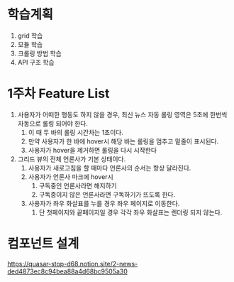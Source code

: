 # 학습계획

1. grid 학습
2. 모듈 학습
3. 크롤링 방법 학습
4. API 구조 학습

# 1주차 Feature List

1. 사용자가 어떠한 행동도 하지 않을 경우, 최신 뉴스 자동 롤링 영역은 5초에 한번씩 자동으로 롤링 되어야 한다.
   1. 이 때 두 바의 롤링 시간차는 1초이다.
   2. 만약 사용자가 한 바에 hover시 해당 바는 롤링을 멈추고 밑줄이 표시된다.
   3. 사용자가 hover을 제거하면 롤링을 다시 시작한다
2. 그리드 뷰의 전체 언론사가 기본 상태이다.
   1. 사용자가 새로고침을 할 때마다 언론사의 순서는 항상 달라진다.
   2. 사용자가 언론사 마크에 hover시
      1. 구독중인 언론사라면 해지하기
      2. 구독중이지 않은 언론사라면 구독하기가 뜨도록 한다.
   3. 사용자가 좌우 화살표를 누를 경우 좌우 페이지로 이동한다.
      1. 단 첫페이지와 끝페이지일 경우 각각 좌우 화살표는 렌더링 되지 않는다.

# 컴포넌트 설계

https://quasar-stop-d68.notion.site/2-news-ded4873ec8c94bea88a4d68bc9505a30
